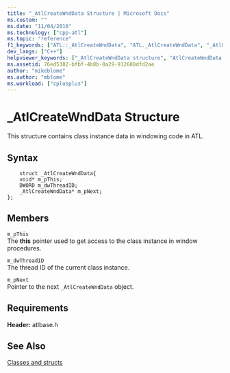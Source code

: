 ```yaml
---
title: "_AtlCreateWndData Structure | Microsoft Docs"
ms.custom: ""
ms.date: "11/04/2016"
ms.technology: ["cpp-atl"]
ms.topic: "reference"
f1_keywords: ["ATL::_AtlCreateWndData", "ATL._AtlCreateWndData", "_AtlCreateWndData"]
dev_langs: ["C++"]
helpviewer_keywords: ["_AtlCreateWndData structure", "AtlCreateWndData structure"]
ms.assetid: 76ed5382-bfbf-4b8b-8a29-912688dfd2ae
author: "mikeblome"
ms.author: "mblome"
ms.workload: ["cplusplus"]
---
```

# _AtlCreateWndData Structure
This structure contains class instance data in windowing code in ATL.  
  
## Syntax  
  
```
    struct _AtlCreateWndData{
    void* m_pThis;
    DWORD m_dwThreadID;
    _AtlCreateWndData* m_pNext;
};
```  
  
## Members  
 `m_pThis`  
 The **this** pointer used to get access to the class instance in window procedures.  
  
 `m_dwThreadID`  
 The thread ID of the current class instance.  
  
 `m_pNext`  
 Pointer to the next `_AtlCreateWndData` object.  
  
## Requirements  
 **Header:** atlbase.h  
  
## See Also  
 [Classes and structs](../../atl/reference/atl-classes.md)





